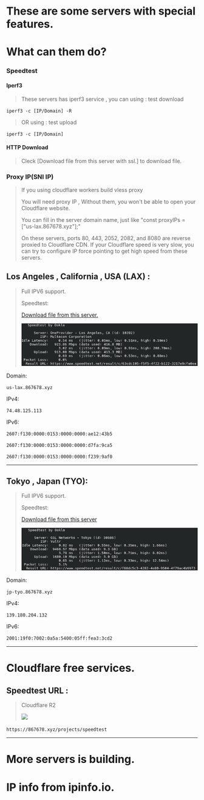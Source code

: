 # These are some servers with special features.
# What can them do?

### Speedtest
#### Iperf3

> These servers has iperf3 service , you can using : test download
```
iperf3 -c [IP/Domain] -R
```

>OR using : test upload
```
iperf3 -c [IP/Domain]
```

#### HTTP Download

> Cleck [Download file from this server with ssl.] to download file.

### Proxy IP(SNI IP)

> If you using cloudflare workers build vless proxy
>
> You will need proxy IP , Without them, you won't be able to open your Cloudflare website.
>
> You can fill in the server domain name, just like "const proxyIPs = ["us-lax.867678.xyz"];"
>
> On these servers, ports 80, 443, 2052, 2082, and 8080 are reverse proxied to Cloudflare CDN. If your Cloudflare speed is very slow, you can try to configure IP force pointing to get high speed from these servers.

## Los Angeles , California , USA (LAX) :

> Full IPV6 support.
>
> Speedtest:
>
> [Download file from this server.](https://867678.xyz/projects/speedtest)
>
> ![](LAX.png)
>



Domain:
```
us-lax.867678.xyz
```


IPv4:

```
74.48.125.113
```

IPv6:

```
2607:f130:0000:0153:0000:0000:ae12:43b5
```
```
2607:f130:0000:0153:0000:0000:d7fa:9ca5
```
```
2607:f130:0000:0153:0000:0000:f239:9af0
```

------

## Tokyo , Japan (TYO):

> Full IPV6 support.
>
> Speedtest:
>
> [Download file from this server](https://867678.xyz/projects/speedtest)
>
> ![](TYO.png)

Domain:
```
jp-tyo.867678.xyz
```

IPv4:

```
139.180.204.132
```

IPv6:

```
2001:19f0:7002:0a5a:5400:05ff:fea3:3cd2
```

------


# Cloudflare free services.

## Speedtest URL :

> Cloudflare R2
>
> ![](https://imagedelivery.net/wSMYJvS3Xw-n339CbDyDIA/456430b7-1c8f-42b0-71c0-586ad9172700/public)
>

```
https://867678.xyz/projects/speedtest
```

------


# More servers is building.


# IP info from ipinfo.io.














